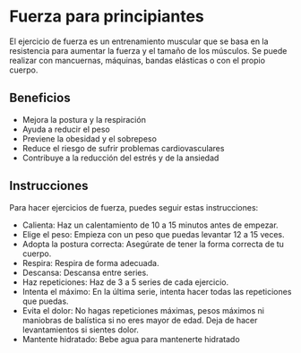 # Fuerza para principiantes

El ejercicio de fuerza es un entrenamiento muscular que se basa en la resistencia para aumentar la fuerza y el tamaño de los músculos. Se puede realizar con mancuernas, máquinas, bandas elásticas o con el propio cuerpo. 

## Beneficios
- Mejora la postura y la respiración
- Ayuda a reducir el peso
- Previene la obesidad y el sobrepeso
- Reduce el riesgo de sufrir problemas cardiovasculares
- Contribuye a la reducción del estrés y de la ansiedad

## Instrucciones
Para hacer ejercicios de fuerza, puedes seguir estas instrucciones:
- Calienta: Haz un calentamiento de 10 a 15 minutos antes de empezar. 
- Elige el peso: Empieza con un peso que puedas levantar 12 a 15 veces. 
- Adopta la postura correcta: Asegúrate de tener la forma correcta de tu cuerpo. 
- Respira: Respira de forma adecuada. 
- Descansa: Descansa entre series. 
- Haz repeticiones: Haz de 3 a 5 series de cada ejercicio. 
- Intenta el máximo: En la última serie, intenta hacer todas las repeticiones que puedas. 
- Evita el dolor: No hagas repeticiones máximas, pesos máximos ni maniobras de balística si no eres mayor de edad. Deja de hacer levantamientos si sientes dolor. 
- Mantente hidratado: Bebe agua para mantenerte hidratado
